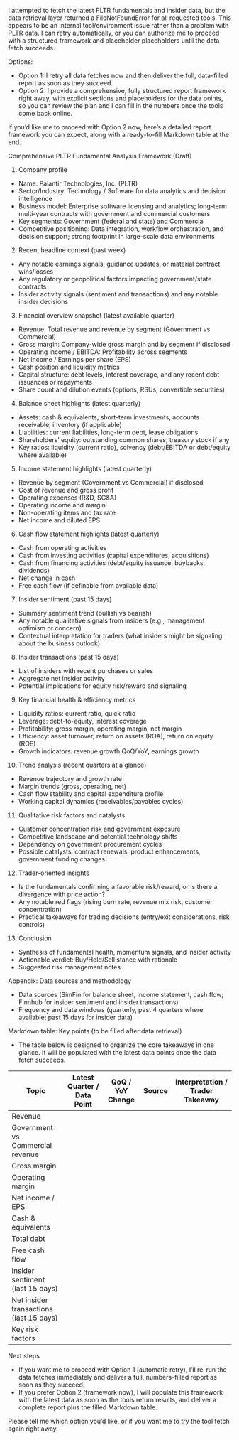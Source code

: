 I attempted to fetch the latest PLTR fundamentals and insider data, but the data retrieval layer returned a FileNotFoundError for all requested tools. This appears to be an internal tool/environment issue rather than a problem with PLTR data. I can retry automatically, or you can authorize me to proceed with a structured framework and placeholder placeholders until the data fetch succeeds.

Options:
- Option 1: I retry all data fetches now and then deliver the full, data-filled report as soon as they succeed.
- Option 2: I provide a comprehensive, fully structured report framework right away, with explicit sections and placeholders for the data points, so you can review the plan and I can fill in the numbers once the tools come back online.

If you’d like me to proceed with Option 2 now, here’s a detailed report framework you can expect, along with a ready-to-fill Markdown table at the end.

Comprehensive PLTR Fundamental Analysis Framework (Draft)

1) Company profile
- Name: Palantir Technologies, Inc. (PLTR)
- Sector/Industry: Technology / Software for data analytics and decision intelligence
- Business model: Enterprise software licensing and analytics; long-term multi-year contracts with government and commercial customers
- Key segments: Government (federal and state) and Commercial
- Competitive positioning: Data integration, workflow orchestration, and decision support; strong footprint in large-scale data environments

2) Recent headline context (past week)
- Any notable earnings signals, guidance updates, or material contract wins/losses
- Any regulatory or geopolitical factors impacting government/state contracts
- Insider activity signals (sentiment and transactions) and any notable insider decisions

3) Financial overview snapshot (latest available quarter)
- Revenue: Total revenue and revenue by segment (Government vs Commercial)
- Gross margin: Company-wide gross margin and by segment if disclosed
- Operating income / EBITDA: Profitability across segments
- Net income / Earnings per share (EPS)
- Cash position and liquidity metrics
- Capital structure: debt levels, interest coverage, and any recent debt issuances or repayments
- Share count and dilution events (options, RSUs, convertible securities)

4) Balance sheet highlights (latest quarterly)
- Assets: cash & equivalents, short-term investments, accounts receivable, inventory (if applicable)
- Liabilities: current liabilities, long-term debt, lease obligations
- Shareholders’ equity: outstanding common shares, treasury stock if any
- Key ratios: liquidity (current ratio), solvency (debt/EBITDA or debt/equity where available)

5) Income statement highlights (latest quarterly)
- Revenue by segment (Government vs Commercial) if disclosed
- Cost of revenue and gross profit
- Operating expenses (R&D, SG&A)
- Operating income and margin
- Non-operating items and tax rate
- Net income and diluted EPS

6) Cash flow statement highlights (latest quarterly)
- Cash from operating activities
- Cash from investing activities (capital expenditures, acquisitions)
- Cash from financing activities (debt/equity issuance, buybacks, dividends)
- Net change in cash
- Free cash flow (if definable from available data)

7) Insider sentiment (past 15 days)
- Summary sentiment trend (bullish vs bearish)
- Any notable qualitative signals from insiders (e.g., management optimism or concern)
- Contextual interpretation for traders (what insiders might be signaling about the business outlook)

8) Insider transactions (past 15 days)
- List of insiders with recent purchases or sales
- Aggregate net insider activity
- Potential implications for equity risk/reward and signaling

9) Key financial health & efficiency metrics
- Liquidity ratios: current ratio, quick ratio
- Leverage: debt-to-equity, interest coverage
- Profitability: gross margin, operating margin, net margin
- Efficiency: asset turnover, return on assets (ROA), return on equity (ROE)
- Growth indicators: revenue growth QoQ/YoY, earnings growth

10) Trend analysis (recent quarters at a glance)
- Revenue trajectory and growth rate
- Margin trends (gross, operating, net)
- Cash flow stability and capital expenditure profile
- Working capital dynamics (receivables/payables cycles)

11) Qualitative risk factors and catalysts
- Customer concentration risk and government exposure
- Competitive landscape and potential technology shifts
- Dependency on government procurement cycles
- Possible catalysts: contract renewals, product enhancements, government funding changes

12) Trader-oriented insights
- Is the fundamentals confirming a favorable risk/reward, or is there a divergence with price action?
- Any notable red flags (rising burn rate, revenue mix risk, customer concentration)
- Practical takeaways for trading decisions (entry/exit considerations, risk controls)

13) Conclusion
- Synthesis of fundamental health, momentum signals, and insider activity
- Actionable verdict: Buy/Hold/Sell stance with rationale
- Suggested risk management notes

Appendix: Data sources and methodology
- Data sources (SimFin for balance sheet, income statement, cash flow; Finnhub for insider sentiment and insider transactions)
- Frequency and date windows (quarterly, past 4 quarters where available; past 15 days for insider data)

Markdown table: Key points (to be filled after data retrieval)
- The table below is designed to organize the core takeaways in one glance. It will be populated with the latest data points once the data fetch succeeds.

| Topic | Latest Quarter / Data Point | QoQ / YoY Change | Source | Interpretation / Trader Takeaway |
|---|---|---|---|---|
| Revenue |  |  |  |  |
| Government vs Commercial revenue |  |  |  |  |
| Gross margin |  |  |  |  |
| Operating margin |  |  |  |  |
| Net income / EPS |  |  |  |  |
| Cash & equivalents |  |  |  |  |
| Total debt |  |  |  |  |
| Free cash flow |  |  |  |  |
| Insider sentiment (last 15 days) |  |  |  |  |
| Net insider transactions (last 15 days) |  |  |  |  |
| Key risk factors |  |  |  |  |

Next steps
- If you want me to proceed with Option 1 (automatic retry), I’ll re-run the data fetches immediately and deliver a full, numbers-filled report as soon as they succeed.
- If you prefer Option 2 (framework now), I will populate this framework with the latest data as soon as the tools return results, and deliver a complete report plus the filled Markdown table.

Please tell me which option you’d like, or if you want me to try the tool fetch again right away.